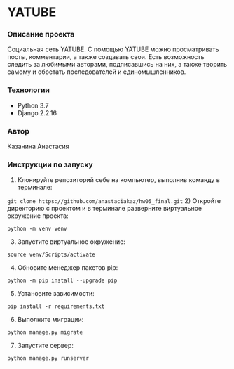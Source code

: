 # YATUBE
### Описание проекта
Социальная сеть YATUBE.
С помощью YATUBE можно просматривать посты, комментарии, а также создавать свои. Есть возможность следить за любимыми авторами, подписавшись на них, а также творить самому и обретать последователей и единомышленников.
### Технологии
- Python 3.7
- Django 2.2.16

### Автор
Казанина Анастасия
### Инструкции по запуску
1) Клонируйте репозиторий себе на компьютер, выполнив команду в терминале:

``` git clone https://github.com/anastaciakaz/hw05_final.git ```
2) Откройте директорию с проектом и в терминале разверните виртуальное окружение проекта:
```
python -m venv venv
```
3) Запустите виртуальное окружение:
```
source venv/Scripts/activate
```
4) Обновите менеджер пакетов pip:
```
python -m pip install --upgrade pip
```
5) Установите зависимости:
```
pip install -r requirements.txt
``` 
6) Выполните миграции:
```
python manage.py migrate
```
7) Запустите сервер:
```
python manage.py runserver
```
